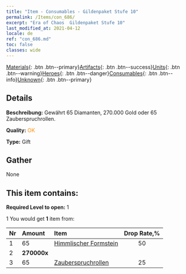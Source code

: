 ```yaml
---
title: "Item - Consumables - Gildenpaket Stufe 10"
permalink: /Items/con_686/
excerpt: "Era of Chaos  Gildenpaket Stufe 10"
last_modified_at: 2021-04-12
locale: de
ref: "con_686.md"
toc: false
classes: wide
---
```

 [Materials](/de/Items/){: .btn .btn--primary}[Artifacts](/de/Items/Artifacts/){: .btn .btn--success}[Units](/de/Items/Units/){: .btn .btn--warning}[Heroes](/de/Items/Heroes/){: .btn .btn--danger}[Consumables](/de/Items/Consumables/){: .btn .btn--info}[Unknown](/de/Items/Unknown/){: .btn .btn--primary}

## Details
 **Beschreibung:** Gewährt 65 Diamanten, 270.000 Gold oder 65 Zauberspruchrollen.

 **Quality:** <span style="color: #FF8C00">OK</span>

 **Type:** Gift

## Gather

  None

## This item contains:

 **Required Level to open:** 1

 1 You would get **1** item  from:

  | Nr | Amount |     Item    | Drop Rate,% |
  |:---|:-------|:------------|:---------:|
  | 1 | 65 | [Himmlischer Formstein](/de/Items/art_188/) | 50 | 
  | 2 |  **270000x** | <i class="fas fa-coins"/> |  | 25 | 
  | 3 | 65 | [Zauberspruchrollen](/de/Items/con_694/) | 25 | 
